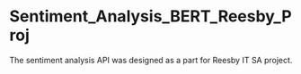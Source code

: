 # Sentiment_Analysis_BERT_Reesby_Proj
The sentiment analysis API was designed as a part for Reesby IT SA project. 
